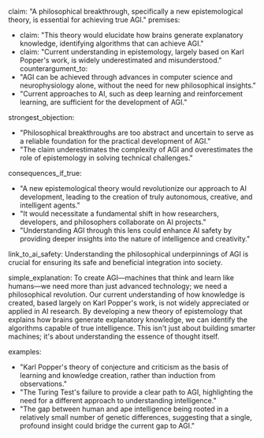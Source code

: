 claim: "A philosophical breakthrough, specifically a new epistemological theory, is essential for achieving true AGI."
premises:
  - claim: "This theory would elucidate how brains generate explanatory knowledge, identifying algorithms that can achieve AGI."
  - claim: "Current understanding in epistemology, largely based on Karl Popper's work, is widely underestimated and misunderstood."
counterargument_to:
  - "AGI can be achieved through advances in computer science and neurophysiology alone, without the need for new philosophical insights."
  - "Current approaches to AI, such as deep learning and reinforcement learning, are sufficient for the development of AGI."

strongest_objection:
  - "Philosophical breakthroughs are too abstract and uncertain to serve as a reliable foundation for the practical development of AGI."
  - "The claim underestimates the complexity of AGI and overestimates the role of epistemology in solving technical challenges."

consequences_if_true:
  - "A new epistemological theory would revolutionize our approach to AI development, leading to the creation of truly autonomous, creative, and intelligent agents."
  - "It would necessitate a fundamental shift in how researchers, developers, and philosophers collaborate on AI projects."
  - "Understanding AGI through this lens could enhance AI safety by providing deeper insights into the nature of intelligence and creativity."

link_to_ai_safety: Understanding the philosophical underpinnings of AGI is crucial for ensuring its safe and beneficial integration into society.

simple_explanation: To create AGI—machines that think and learn like humans—we need more than just advanced technology; we need a philosophical revolution. Our current understanding of how knowledge is created, based largely on Karl Popper's work, is not widely appreciated or applied in AI research. By developing a new theory of epistemology that explains how brains generate explanatory knowledge, we can identify the algorithms capable of true intelligence. This isn't just about building smarter machines; it's about understanding the essence of thought itself.

examples:
  - "Karl Popper's theory of conjecture and criticism as the basis of learning and knowledge creation, rather than induction from observations."
  - "The Turing Test's failure to provide a clear path to AGI, highlighting the need for a different approach to understanding intelligence."
  - "The gap between human and ape intelligence being rooted in a relatively small number of genetic differences, suggesting that a single, profound insight could bridge the current gap to AGI."